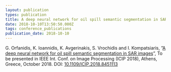 ```yaml
---
layout: publication
types: publication
title: A deep neural network for oil spill semantic segmentation in SAR images
date: 2018-10-10T13:50:50.000Z
tags: conference_publications
publication_date: 2018-10-10
---
```

G. Orfanidis, K. Ioannidis, K. Avgerinakis, S. Vrochidis and I. Kompatsiaris, ”[A deep neural network for oil spill semantic segmentation in SAR images](https://www.researchgate.net/publication/327995248_A_Deep_Neural_Network_for_Oil_Spill_Semantic_Segmentation_in_Sar_Images)”, To be presented in IEEE Int. Conf. on Image Processing (ICIP 2018), Athens, Greece, October 2018. DOI: [10.1109/ICIP.2018.8451113](https://ieeexplore.ieee.org/document/8451113)